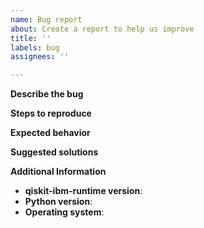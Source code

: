 ```yaml
---
name: Bug report
about: Create a report to help us improve
title: ''
labels: bug
assignees: ''

---
```


**Describe the bug**


**Steps to reproduce**


**Expected behavior**


**Suggested solutions**


**Additional Information**

- **qiskit-ibm-runtime version**:
- **Python version**:
- **Operating system**:
